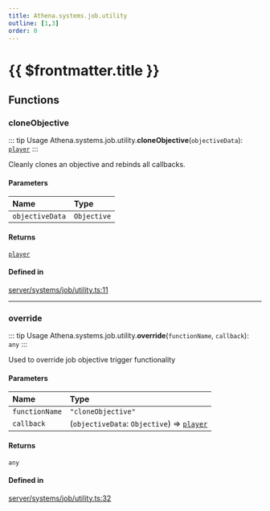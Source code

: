```yaml
---
title: Athena.systems.job.utility
outline: [1,3]
order: 0
---
```


# {{ $frontmatter.title }}


## Functions

### cloneObjective

::: tip Usage
Athena.systems.job.utility.**cloneObjective**(`objectiveData`): [`player`](server_config.md#player)
:::

Cleanly clones an objective and rebinds all callbacks.

#### Parameters

| Name | Type |
| :------ | :------ |
| `objectiveData` | `Objective` |

#### Returns

[`player`](server_config.md#player)

#### Defined in

[server/systems/job/utility.ts:11](https://github.com/Stuyk/altv-athena/blob/ce61c7c/src/core/server/systems/job/utility.ts#L11)

___

### override

::: tip Usage
Athena.systems.job.utility.**override**(`functionName`, `callback`): `any`
:::

Used to override job objective trigger functionality

#### Parameters

| Name | Type |
| :------ | :------ |
| `functionName` | ``"cloneObjective"`` |
| `callback` | (`objectiveData`: `Objective`) => [`player`](server_config.md#player) |

#### Returns

`any`

#### Defined in

[server/systems/job/utility.ts:32](https://github.com/Stuyk/altv-athena/blob/ce61c7c/src/core/server/systems/job/utility.ts#L32)
